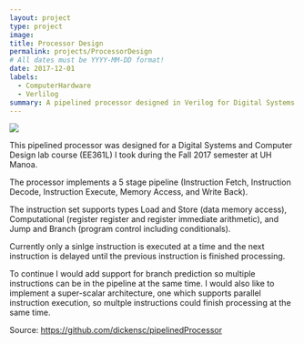 ```yaml
---
layout: project
type: project
image: 
title: Processor Design
permalink: projects/ProcessorDesign
# All dates must be YYYY-MM-DD format!
date: 2017-12-01
labels:
  - ComputerHardware
  - Verlilog
summary: A pipelined processor designed in Verilog for Digital Systems and Computer Design Course (EE361).
---
```


<img class="ui medium right floated rounded image" src="../images/">

This pipelined processor was designed for a Digital Systems and Computer Design lab course (EE361L) I took during the Fall 2017 semester at UH Manoa. 

The processor implements a 5 stage pipeline (Instruction Fetch, Instruction Decode, Instruction Execute, Memory Access, and Write Back).

The instruction set supports types Load and Store (data memory access), Computational (register register and register immediate arithmetic), and Jump and Branch (program control including conditionals).

Currently only a sinlge instruction is executed at a time and the next instruction is delayed until the previous instruction is finished processing. 

To continue I would add support for branch prediction so multiple instructions can be in the pipeline at the same time. I would also like to implement a super-scalar architecture, one which supports parallel instruction execution, so multple instructions could finish processing at the same time.
 
Source: <a href="">https://github.com/dickensc/pipelinedProcessor</a>
